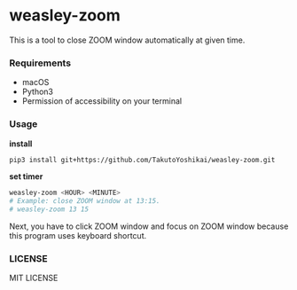 # weasley-zoom
This is a tool to close ZOOM window automatically at given time. 

### Requirements
* macOS
* Python3
* Permission of accessibility on your terminal

### Usage
**install**
```bash
pip3 install git+https://github.com/TakutoYoshikai/weasley-zoom.git
```

**set timer**
```bash
weasley-zoom <HOUR> <MINUTE>
# Example: close ZOOM window at 13:15.
# weasley-zoom 13 15 
```

Next, you have to click ZOOM window and focus on ZOOM window because this program uses keyboard shortcut.

### LICENSE
MIT LICENSE
